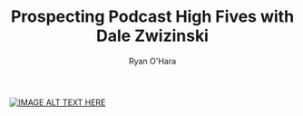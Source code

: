 ﻿---
title: Prospecting Podcast High Fives with Dale Zwizinski
description: A few years back, I first met Dale when he was working at a competitor of ours, Kitedesk. I loved the content and posts that Dale made so I asked him to be on our podcast. Now working at Oracle, Dale I deep dove into what makes a good prospecting, and how it differs with big vs. small companies, a place Dale has deep experience with.
coverImage: /img/dale-zwizinski.png
publishDate: Feb 1, 2018

author: Ryan O'Hara
authorProfile:  Ryan O'Hara has been an early employee at several startups helping them with marketing and prospecting tactics, including Dyn who was acquired by Oracle for $600+ million in 2016. He's had prospecting campaigns featured in Fortune, Mashable, and TheNextWeb. Ryan specializes in branding, business development, prospecting, and coaching people on how to make good digital first impressions. He also mentors two accelerators, The Iron Yard and The Alpha Loft, and hosts The Prospecting Podcast.
authorImage: /img/Ryan-OHara-Headshot.png
---


[![IMAGE ALT TEXT HERE](/img/highFivesWithDale.png)](https://w.soundcloud.com/player/?visual=true&amp;url=https%3A%2F%2Fapi.soundcloud.com%2Ftracks%2F393017778&amp;show_artwork=true&amp;maxwidth=1080&amp;maxheight=1000
)	
